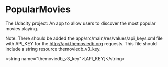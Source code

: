 # PopularMovies
The Udacity project: An app to allow users to discover the most popular movies playing.

Note.
There should be added the app/src/main/res/values/api_keys.xml file with API_KEY for the http://api.themoviedb.org requests. 
This file should include a string resource themoviedb_v3_key.

\<string name="themoviedb_v3_key"\>[API_KEY]\</string\>

